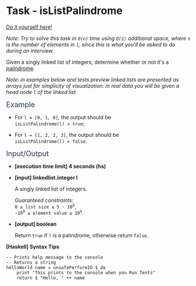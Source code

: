 # Task - isListPalindrome

[Do it yourself here!](https://app.codesignal.com/interview-practice/task/HmNvEkfFShPhREMn4)

<p><em>Note: Try to solve this task in <code>O(n)</code> time using <code>O(1)</code> additional space, where <code>n</code> is the number of elements in <code>l</code>, since this is what you'll be asked to do during an interview.</em></p>
<p>Given a singly linked list of integers, determine whether or not it's a <a href="keyword://palindrome" target="_blank">palindrome</a>.</p>
<p><em>Note: in examples below and tests preview linked lists are presented as arrays just for simplicity of visualization: in real data you will be given a head node <code>l</code> of the linked list</em></p>
<p><span class="markdown--header" style="color:#2b3b52;font-size:1.4em">Example</span></p>
<ul>
<li>
<p>For <code>l = [0, 1, 0]</code>, the output should be<br>
<code>isListPalindrome(l) = true</code>;</p>
</li>
<li>
<p>For <code>l = [1, 2, 2, 3]</code>, the output should be<br>
<code>isListPalindrome(l) = false</code>.</p>
</li>
</ul>
<p><span class="markdown--header" style="color:#2b3b52;font-size:1.4em">Input/Output</span></p>
<ul>
<li>
<p><strong>[execution time limit] 4 seconds (hs)</strong></p>
</li>
<li>
<p><strong>[input] linkedlist.integer l</strong></p>
<p>A singly linked list of integers.</p>
<p><em>Guaranteed constraints:</em><br>
<code>0 ≤ list size ≤ 5 · 10<sup>5</sup></code>,<br>
<code>-10<sup>9</sup> ≤ element value ≤ 10<sup>9</sup></code>.</p>
</li>
<li>
<p><strong>[output] boolean</strong></p>
<p>Return <code>true</code> if <code>l</code> is a palindrome, otherwise return <code>false</code>.</p>
</li>
</ul>
<p><strong>[Haskell] Syntax Tips</strong></p>
<pre><code class="language-haskell"><span class="hljs-comment">-- Prints help message to the console</span>
<span class="hljs-comment">-- Returns a string</span>
<span class="hljs-title">helloWorld</span> name = unsafePerformIO $ <span class="hljs-keyword">do</span>
    print <span class="hljs-string">"This prints to the console when you Run Tests"</span>
    return $ <span class="hljs-string">"Hello, "</span> ++ name

</code></pre>

